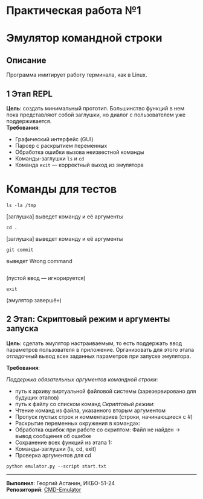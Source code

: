 # Практическая работа №1
# Эмулятор командной строки

## Описание
Программа имитирует работу терминала, как в Linux.  

## 1 Этап REPL
**Цель**: создать минимальный прототип. Большинство функций в нем пока
представляют собой заглушки, но диалог с пользователем уже поддерживается.\
**Требования**:
-  Графический интерфейс (GUI)
-  Парсер с раскрытием переменных
- Обработка ошибки вызова неизвестной команды
- Команды-заглушки `ls` и `cd`
- Команда `exit` — корректный выход из эмулятора

# Команды для тестов
```
ls -la /tmp
```
[заглушка] выведет команду и её аргументы

```
cd .
```
[заглушка] выведет команду и её аргументы

```
git commit
```
выведет Wrong command

```

```
(пустой ввод — игнорируется)

```
exit
```
(эмулятор завершён)

## 2 Этап: Скриптовый режим и аргументы запуска
**Цель**: сделать эмулятор настраиваемым, то есть поддержать ввод параметров 
пользователя в приложение. Организовать для этого этапа отладочный вывод всех 
заданных параметров при запуске эмулятора. 

**Требования**:

*Поддержка обязательных аргументов командной строки*:
-  путь к архиву виртуальной файловой системы (зарезервировано для будущих этапов)
-  путь к файлу со списком команд
*Скриптовый режим*:
-  Чтение команд из файла, указанного вторым аргументом
-  Пропуск пустых строк и комментариев (строки, начинающиеся с #)
-  Раскрытие переменных окружения в командах:
- Обработка ошибок при работе со скриптом: Файл не найден → вывод сообщения об ошибке
- Сохранение всех функций из этапа 1:
- Команды-заглушки (ls, cd, exit)
- Проверка аргументов для cd
```
python emulator.py --script start.txt
```

---

**Выполнил**:  Георгий Астанин, ИКБО-51-24\
**Репозиторий**: [CMD-Emulator](https://github.com/Wkdk00/CMD-Emulator)